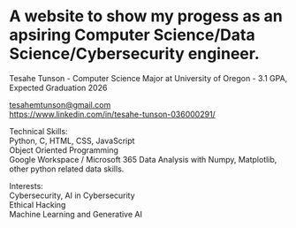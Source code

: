 # A website to show my progess as an apsiring Computer Science/Data Science/Cybersecurity engineer.  

Tesahe Tunson - Computer Science Major at University of Oregon - 3.1 GPA, Expected Graduation 2026

tesahemtunson@gmail.com  
https://www.linkedin.com/in/tesahe-tunson-036000291/  

Technical Skills:  
Python, C, HTML, CSS, JavaScript  
Object Oriented Programming  
Google Workspace / Microsoft 365
Data Analysis with Numpy, Matplotlib, other python related data skills.

Interests:  
Cybersecurity, AI in Cybersecurity  
Ethical Hacking  
Machine Learning and Generative AI  
